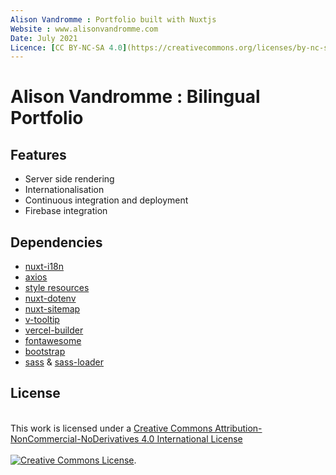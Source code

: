 ```yaml
---
Alison Vandromme : Portfolio built with Nuxtjs
Website : www.alisonvandromme.com
Date: July 2021
Licence: [CC BY-NC-SA 4.0](https://creativecommons.org/licenses/by-nc-sa/4.0/)
---
```


# Alison Vandromme : Bilingual Portfolio

## Features

- Server side rendering
- Internationalisation
- Continuous integration and deployment
- Firebase integration

## Dependencies

- [nuxt-i18n](https://github.com/nuxt-community/i18n-module)
- [axios](https://github.com/nuxt-community/axios-module)
- [style resources](https://github.com/nuxt-community/style-resources-module)
- [nuxt-dotenv](https://github.com/nuxt-community/dotenv-module)
- [nuxt-sitemap](https://github.com/nuxt-community/sitemap-module)
- [v-tooltip](https://github.com/Akryum/v-tooltip)
- [vercel-builder](https://github.com/nuxt/vercel-builder)
- [fontawesome](https://github.com/nuxt-community/fontawesome-module#readme)
- [bootstrap](https://github.com/twbs/bootstrap)
- [sass](https://github.com/sass/sass) & [sass-loader](https://github.com/webpack-contrib/sass-loader)

## License

<a rel="license" href="http://creativecommons.org/licenses/by-nc-nd/4.0/"></a><br />This work is licensed under a <a rel="license" href="http://creativecommons.org/licenses/by-nc-nd/4.0/">Creative Commons Attribution-NonCommercial-NoDerivatives 4.0 International License <br>
<br>
<img alt="Creative Commons License" style="border-width:0" src="https://i.creativecommons.org/l/by-nc-nd/4.0/88x31.png" /></a>.
